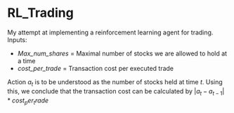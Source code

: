 # RL_Trading


My attempt at implementing a reinforcement learning agent for trading. Inputs: 
- *Max_num_shares* = Maximal number of stocks we are allowed to hold at a time
- *cost_per_trade* = Transaction cost per executed trade

Action $a_t$ is to be understood as the number of stocks held at time $t$. Using this, we conclude that the transaction cost can be calculated by
$|a_t - a_{t-1}| * cost_per_trade$
